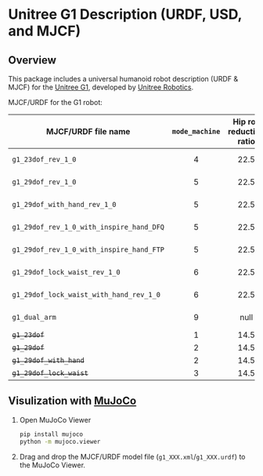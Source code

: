 # Unitree G1 Description (URDF, USD, and MJCF)

## Overview

This package includes a universal humanoid robot description (URDF & MJCF) for the [Unitree G1](https://www.unitree.com/g1/), developed by [Unitree Robotics](https://www.unitree.com/).

MJCF/URDF for the G1 robot:

| MJCF/URDF file name                      | `mode_machine` | Hip roll reduction ratio | Update status | dof#leg | dof#waist | dof#arm | dof#hand |
|------------------------------------------|:--------------:|:------------------------:|---------------|:-------:|:---------:|:-------:|:--------:|
| `g1_23dof_rev_1_0`                       |       4        |           22.5           | Up-to-date    |   6*2   |     1     |   5*2   |    0     |
| `g1_29dof_rev_1_0`                       |       5        |           22.5           | Up-to-date    |   6*2   |     3     |   7*2   |    0     |
| `g1_29dof_with_hand_rev_1_0`             |       5        |           22.5           | Up-to-date    |   6*2   |     3     |   7*2   |   7*2    |
| `g1_29dof_rev_1_0_with_inspire_hand_DFQ` |       5        |           22.5           | Up-to-date    |   6*2   |     3     |   7*2   |   12*2   |
| `g1_29dof_rev_1_0_with_inspire_hand_FTP` |       5        |           22.5           | Up-to-date    |   6*2   |     3     |   7*2   |   12*2   |
| `g1_29dof_lock_waist_rev_1_0`            |       6        |           22.5           | Up-to-date    |   6*2   |     1     |   7*2   |    0     |
| `g1_29dof_lock_waist_with_hand_rev_1_0`  |       6        |           22.5           | Up-to-date    |   6*2   |     1     |   7*2   |   7*2    |
| `g1_dual_arm`                            |       9        |           null           | Up-to-date    |    0    |     0     |   7*2   |    0     |
| ~~`g1_23dof`~~                           |       1        |           14.5           | Deprecated    |   6*2   |     1     |   5*2   |    0     |
| ~~`g1_29dof`~~                           |       2        |           14.5           | Deprecated    |   6*2   |     3     |   7*2   |    0     |
| ~~`g1_29dof_with_hand`~~                 |       2        |           14.5           | Deprecated    |   6*2   |     3     |   7*2   |   7*2    |
| ~~`g1_29dof_lock_waist`~~                |       3        |           14.5           | Deprecated    |   6*2   |     1     |   7*2   |    0     |

## Visulization with [MuJoCo](https://github.com/google-deepmind/mujoco)

1. Open MuJoCo Viewer

   ```bash
   pip install mujoco
   python -m mujoco.viewer
   ```

2. Drag and drop the MJCF/URDF model file (`g1_XXX.xml`/`g1_XXX.urdf`) to the MuJoCo Viewer.
